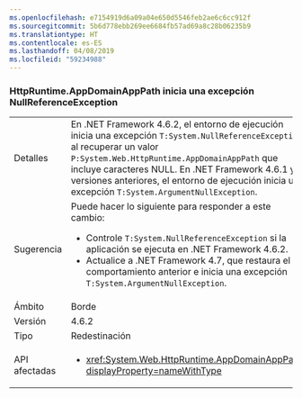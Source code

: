 ```yaml
---
ms.openlocfilehash: e7154919d6a09a04e650d5546feb2ae6c6cc912f
ms.sourcegitcommit: 5b6d778ebb269ee6684fb57ad69a8c28b06235b9
ms.translationtype: HT
ms.contentlocale: es-ES
ms.lasthandoff: 04/08/2019
ms.locfileid: "59234988"
---
```

### <a name="httpruntimeappdomainapppath-throws-a-nullreferenceexception"></a>HttpRuntime.AppDomainAppPath inicia una excepción NullReferenceException

|   |   |
|---|---|
|Detalles|En .NET Framework 4.6.2, el entorno de ejecución inicia una excepción <code>T:System.NullReferenceException</code> al recuperar un valor <code>P:System.Web.HttpRuntime.AppDomainAppPath</code> que incluye caracteres NULL. En .NET Framework 4.6.1 y versiones anteriores, el entorno de ejecución inicia una excepción <code>T:System.ArgumentNullException</code>.|
|Sugerencia|Puede hacer lo siguiente para responder a este cambio:<ul><li>Controle <code>T:System.NullReferenceException</code> si la aplicación se ejecuta en .NET Framework 4.6.2.</li><li>Actualice a .NET Framework 4.7, que restaura el comportamiento anterior e inicia una excepción <code>T:System.ArgumentNullException</code>.</li></ul>|
|Ámbito|Borde|
|Versión|4.6.2|
|Tipo|Redestinación|
|API afectadas|<ul><li><xref:System.Web.HttpRuntime.AppDomainAppPath?displayProperty=nameWithType></li></ul>|
